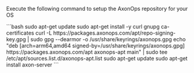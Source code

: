 Execute the following command to setup the AxonOps repository for your OS

<div id="DebianDiv" class="os">
    ```bash
    sudo apt-get update
    sudo apt-get install -y curl gnupg ca-certificates
    curl -L https://packages.axonops.com/apt/repo-signing-key.gpg | sudo gpg --dearmor -o /usr/share/keyrings/axonops.gpg
    echo "deb [arch=arm64,amd64 signed-by=/usr/share/keyrings/axonops.gpg] https://packages.axonops.com/apt axonops-apt main" | sudo tee /etc/apt/sources.list.d/axonops-apt.list
    sudo apt-get update
    sudo apt-get install axon-server
    ```
</div>

<div id="RedHatDiv" class="os" style="display:none">
    ```bash
    sudo tee /etc/yum.repos.d/axonops-yum.repo << EOL
    [axonops-yum]
    name=axonops-yum
    baseurl=https://packages.axonops.com/yum/
    enabled=1
    repo_gpgcheck=0
    gpgcheck=0
    EOL

    sudo yum install axon-server
    ```
</div>